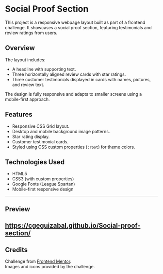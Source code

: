 # Social Proof Section

This project is a responsive webpage layout built as part of a frontend challenge. It showcases a social proof section, featuring testimonials and review ratings from users.

## Overview

The layout includes:

- A headline with supporting text.
- Three horizontally aligned review cards with star ratings.
- Three customer testimonials displayed in cards with names, pictures, and review text.

The design is fully responsive and adapts to smaller screens using a mobile-first approach.

## Features

- Responsive CSS Grid layout.
- Desktop and mobile background image patterns.
- Star rating display.
- Customer testimonial cards.
- Styled using CSS custom properties (`:root`) for theme colors.

## Technologies Used

- HTML5
- CSS3 (with custom properties)
- Google Fonts (League Spartan)
- Mobile-first responsive design
---
## Preview
https://cgeguizabal.github.io/Social-proof-section/
---

## Credits

Challenge from [Frontend Mentor](https://www.frontendmentor.io).  
Images and icons provided by the challenge.




